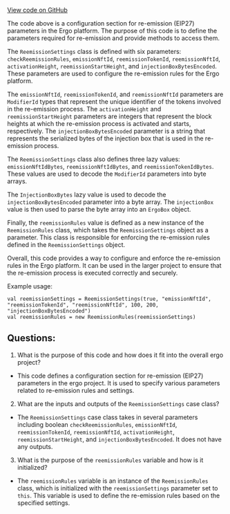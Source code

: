 [View code on GitHub](https://github.com/ergoplatform/ergo/src/main/scala/org/ergoplatform/settings/ReemissionSettings.scala)

The code above is a configuration section for re-emission (EIP27) parameters in the Ergo platform. The purpose of this code is to define the parameters required for re-emission and provide methods to access them. 

The `ReemissionSettings` class is defined with six parameters: `checkReemissionRules`, `emissionNftId`, `reemissionTokenId`, `reemissionNftId`, `activationHeight`, `reemissionStartHeight`, and `injectionBoxBytesEncoded`. These parameters are used to configure the re-emission rules for the Ergo platform. 

The `emissionNftId`, `reemissionTokenId`, and `reemissionNftId` parameters are `ModifierId` types that represent the unique identifier of the tokens involved in the re-emission process. The `activationHeight` and `reemissionStartHeight` parameters are integers that represent the block heights at which the re-emission process is activated and starts, respectively. The `injectionBoxBytesEncoded` parameter is a string that represents the serialized bytes of the injection box that is used in the re-emission process.

The `ReemissionSettings` class also defines three lazy values: `emissionNftIdBytes`, `reemissionNftIdBytes`, and `reemissionTokenIdBytes`. These values are used to decode the `ModifierId` parameters into byte arrays.

The `InjectionBoxBytes` lazy value is used to decode the `injectionBoxBytesEncoded` parameter into a byte array. The `injectionBox` value is then used to parse the byte array into an `ErgoBox` object.

Finally, the `reemissionRules` value is defined as a new instance of the `ReemissionRules` class, which takes the `ReemissionSettings` object as a parameter. This class is responsible for enforcing the re-emission rules defined in the `ReemissionSettings` object.

Overall, this code provides a way to configure and enforce the re-emission rules in the Ergo platform. It can be used in the larger project to ensure that the re-emission process is executed correctly and securely. 

Example usage:
```
val reemissionSettings = ReemissionSettings(true, "emissionNftId", "reemissionTokenId", "reemissionNftId", 100, 200, "injectionBoxBytesEncoded")
val reemissionRules = new ReemissionRules(reemissionSettings)
```
## Questions: 
 1. What is the purpose of this code and how does it fit into the overall ergo project?
- This code defines a configuration section for re-emission (EIP27) parameters in the ergo project. It is used to specify various parameters related to re-emission rules and settings.

2. What are the inputs and outputs of the `ReemissionSettings` case class?
- The `ReemissionSettings` case class takes in several parameters including boolean `checkReemissionRules`, `emissionNftId`, `reemissionTokenId`, `reemissionNftId`, `activationHeight`, `reemissionStartHeight`, and `injectionBoxBytesEncoded`. It does not have any outputs.

3. What is the purpose of the `reemissionRules` variable and how is it initialized?
- The `reemissionRules` variable is an instance of the `ReemissionRules` class, which is initialized with the `reemissionSettings` parameter set to `this`. This variable is used to define the re-emission rules based on the specified settings.